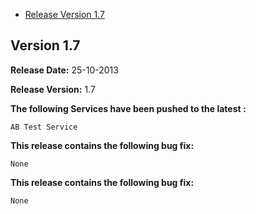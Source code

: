 * [Release Version 1.7](https://github.com/shephertz/App42_iOS_SDK/tree/master/1.7)

## Version 1.7

**Release Date:** 25-10-2013

**Release Version:** 1.7

**The following Services have been pushed to the latest :**

```
AB Test Service
```

**This release contains the following bug fix:**

```
None
```


**This release contains the following bug fix:**

```
None
```
